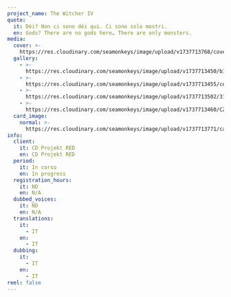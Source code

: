 ```yaml
---
project_name: The Witcher IV
quote:
  it: Dèi? Non ci sono dèi qui. Ci sono solo mostri.
  en: Gods? There are no gods here… There are only monsters.
media:
  cover: >-
    https://res.cloudinary.com/seamonkeys/image/upload/v1737713768/cover_hmai6g.jpg
  gallery:
    - >-
      https://res.cloudinary.com/seamonkeys/image/upload/v1737713450/b19dff5e119f9647f3d8ebc6baa992de150ab361_pwficf.jpg
    - >-
      https://res.cloudinary.com/seamonkeys/image/upload/v1737713455/ce612f6148d6df400eedcb5cba34da6913c45fa1_ny7p9b.jpg
    - >-
      https://res.cloudinary.com/seamonkeys/image/upload/v1737713502/315d596e43b80d52ed647af4d027f1e8eb33f16a_scwttd.jpg
    - >-
      https://res.cloudinary.com/seamonkeys/image/upload/v1737713460/CZ_Witcher_IV_HERO_SHOT_01_RGB_nllwoj.jpg
  card_image:
    normal: >-
      https://res.cloudinary.com/seamonkeys/image/upload/v1737713771/card-portfolio_cuopgc.jpg
info:
  client:
    it: CD Projekt RED
    en: CD Projekt RED
  period:
    it: In corso
    en: In progress
  registration_hours:
    it: ND
    en: N/A
  dubbed_voices:
    it: ND
    en: N/A
  translations:
    it:
      - IT
    en:
      - IT
  dubbing:
    it:
      - IT
    en:
      - IT
reel: false
---
```


